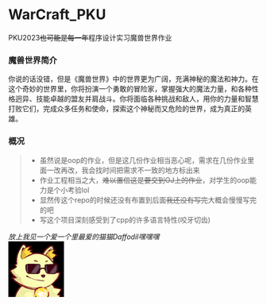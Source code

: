 # WarCraft_PKU
PKU2023~~也可能是每一年~~程序设计实习魔兽世界作业  

### 魔兽世界简介
你说的话没错，但是《魔兽世界》中的世界更为广阔，充满神秘的魔法和神力。在这个奇妙的世界里，你将扮演一个勇敢的冒险家，掌握强大的魔法力量，和各种性格迥异、技能卓越的盟友并肩战斗。你将面临各种挑战和敌人，用你的力量和智慧打败它们，完成众多任务和使命，探索这个神秘而又危险的世界，成为真正的英雄。



### 概况
>+ 虽然说是oop的作业，但是这几份作业相当恶心呢，需求在几份作业里面一改再改，我会找时间把需求不一致的地方标出来  
>+ 作业工程相当之大，~~难以置信这是要交到OJ上的作业~~，对学生的oop能力是个小考验lol
>+ 显然传这个repo的时候还没有布置到后面~~我还没有写完~~大概会慢慢写完的吧  
>+ 写这个项目深刻感受到了cpp的许多语言特性(咬牙切齿)

*放上我见一个爱一个里最爱的猫猫Daffodil嘿嘿嘿*  
![cat_cool](./cat_cool.png)  
